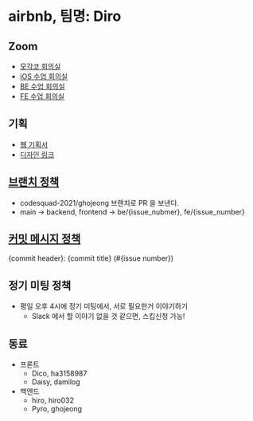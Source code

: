 # airbnb, 팀명: Diro

## Zoom

- [모각코 회의실](https://zoom.us/j/3158207512?pwd=MHdDVE41YWsyM09qKzhzdWVoU2FHUT09)
- [iOS 수업 회의실](https://zoom.us/j/6239506083?pwd=YjZ4OUQxclhRWmZwdGZQdDdWamFWQT09)
- [BE 수업 회의실](https://zoom.us/j/5996704860?pwd=NmxDSGJnaEl5YnB3Ky9RR09LNnlEQT09)
- [FE 수업 회의실](https://zoom.us/j/8797502870?pwd=MjU5dHE2SWhabzhnTDlSdmdMZ1JJZz09)

## 기획

- [웹 기획서](https://www.figma.com/proto/GdSVm5wzSsweHM10gOxRzy/FE_%EC%88%99%EC%86%8C%EC%98%88%EC%95%BD%EC%84%9C%EB%B9%84%EC%8A%A4?page-id=80:317&node-id=80:358&viewport=25,436,0.03553459048271179&scaling=contain)
- [디자인 링크](https://www.figma.com/file/GdSVm5wzSsweHM10gOxRzy/FE_%EC%88%99%EC%86%8C%EC%98%88%EC%95%BD%EC%84%9C%EB%B9%84%EC%8A%A4?node-id=0:1)

## [브랜치 정책](https://github.com/ghojeong/airbnb/wiki/%EB%B8%8C%EB%9E%9C%EC%B9%98-%EC%A0%95%EC%B1%85)

- codesquad-2021/ghojeong 브랜치로 PR 을 보낸다.
- main -> backend, frontend -> be/{issue_nubmer}, fe/{issue_number}

## [커밋 메시지 정책](https://github.com/ghojeong/airbnb/wiki/%EC%BB%A4%EB%B0%8B-%EB%A9%94%EC%8B%9C%EC%A7%80-%EC%A0%95%EC%B1%85)

{commit header}: {commit title} (#{issue number})

## 정기 미팅 정책

- 평일 오후 4시에 정기 미팅에서, 서로 필요한거 이야기하기
  - Slack 에서 할 이야기 없을 것 같으면, 스킵신청 가능!

## 동료

- 프론트
  - Dico, ha3158987
  - Daisy, damilog
- 백엔드
  - hiro, hiro032
  - Pyro, ghojeong
